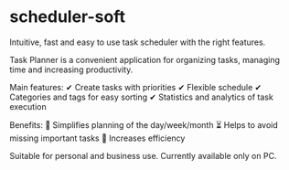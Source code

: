 # scheduler-soft
Intuitive, fast and easy to use task scheduler with the right features.

Task Planner is a convenient application for organizing tasks, managing time and increasing productivity.

Main features:
✔ Create tasks with priorities
✔ Flexible schedule
✔ Categories and tags for easy sorting
✔ Statistics and analytics of task execution

Benefits:
📅 Simplifies planning of the day/week/month
⏳ Helps to avoid missing important tasks
🚀 Increases efficiency

Suitable for personal and business use. Currently available only on PC.
